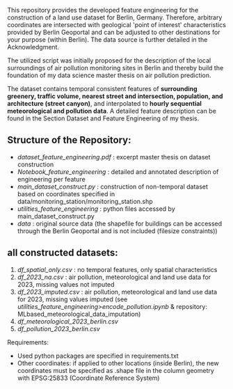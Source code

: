 <p> This repository provides the developed feature engineering for the construction of a land use dataset for Berlin, Germany. 
Therefore, arbitrary coordinates are intersected with geological 'point of interest' characteristics provided by Berlin Geoportal 
and can be adjusted to other destinations for your purpose (within Berlin). The data source is further detailed in the Acknowledgment. </p>

<p> The utilized script was initially proposed for the description of the local surroundings of air pollution monitoring sites in Berlin 
and thereby build the foundation of my data science master thesis on air pollution prediction. </p>

<p> The dataset contains temporal consistent features of <strong>surrounding greenery, traffic volume, nearest street and intersection, population, and architecture (street canyon)</strong>, and interpolated to <strong>hourly sequential meteorological and pollution data</strong>. A detailed feature description can be found in the Section Dataset and Feature Engineering of my thesis. </p>

<h2> Structure of the Repository: </h2>

- <em> dataset_feature_engineering.pdf </em>: excerpt master thesis on dataset construction
-	<em> Notebook_feature_engineering </em>: detailed and annotated description of engineering per feature 
-	<em> main_dataset_construct.py </em>: construction of non-temporal dataset based on coordinates specified in data/monitoring_station/monitoring_station.shp
-	<em> utilities_feature_engineering </em>: python files accessed by main_dataset_construct.py
-	<em> data </em>: original source data (the shapefile for buildings can be accessed through the Berlin Geoportal and is not included (filesize constraints))

<h2> all constructed datasets:  </h2>	

1. <em> df_spatial_only.csv </em>: no temporal features, only spatial characteristics
2.	<em> df_2023_na.csv </em>: air pollution, meteorological and land use data for 2023, missing values not imputed
3.	<em> df_2023_imputed.csv </em>: air pollution, meteorological and land use data for 2023, missing values imputed (see <em> utilities_feature_engineering>encode_pollution.ipynb </em> & repository: MLbased_meteorological_data_imputation)
4.	<em> df_meteorological_2023_berlin.csv </em>
5. <em> df_pollution_2023_berlin.csv </em>

 	
Requirements:
-	Used python packages are specified in requirements.txt
-	Other coordinates: if applied to other locations (inside Berlin), the new coordinates must be specified as .shape file in the column geometry with EPSG:25833 (Coordinate Reference System)

